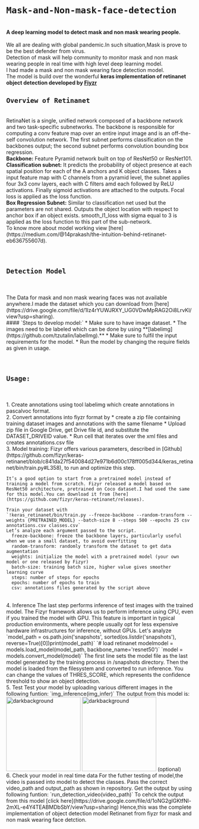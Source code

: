 # `Mask-and-Non-mask-face-detection`
<br>
<strong>A deep learning model to detect mask and non mask wearing people.</strong>
<br>
<br>
We all are dealing with global pandemic.In such situation,Mask is prove to be the best defender from virus.<br>
Detection of mask will help community to monitor mask and non mask wearing people in real time with high level deep learning model.<br>
I had made a mask and non mask wearing face detection model.<br>
The model is build over the wonderful <strong>keras implementation of retinanet object detection developed by <a  href="https://github.com/fizyr/keras-retinanet1">Fiyzr</a></strong>



## `Overview of Retinanet`
<br>
RetinaNet is a single, unified network composed of a backbone network and two task-specific subnetworks. The backbone is responsible for computing a conv feature map over an entire input image and is an off-the-self convolution network. The first subnet performs classification on the backbones output; the second subnet performs convolution bounding box regression.
<br>
<strong>Backbone:</strong> Feature Pyramid network built on top of ResNet50 or ResNet101.
<br>
<strong>Classification subnet:</strong> It predicts the probability of object presence at each spatial position for each of the A anchors and K object classes. Takes a input feature map with C channels from a pyramid level, the subnet applies four 3x3 conv layers, each with C filters amd each followed by ReLU activations. Finally sigmoid activations are attached to the outputs. Focal loss is applied as the loss function.
<br>
<strong>Box Regression Subnet:</strong> Similar to classification net used but the parameters are not shared. Outputs the object location with respect to anchor box if an object exists. smooth_l1_loss with sigma equal to 3 is applied as the loss function to this part of the sub-network.
<br>
To know more about model working view [here](https://medium.com/@14prakash/the-intuition-behind-retinanet-eb636755607d).
<br>
<br>
<br>

## `Detection Model`
<br>
<br>
The Data for mask and non mask wearing faces was not available anywhere.I made the dataset which you can download from [here](https://drive.google.com/file/d/1Iz4rYUWJRXY_UG0VDwMpRAG2Oi8LrvKl/view?usp=sharing).
<br>
#### `Steps to develop model:`
* Make sure to have image dataset.
* The images need to be labeled which can be done by using **[labelimg](https://github.com/tzutalin/labelImg).**
* Make sure to fulfil the input requirements for the model.
* Run the model by changing the require fields as given in usage.
<br>
<br>
<br>

## `Usage:`
<br>
<br>
1. Create annotations using tool labelimg which create annotations in pascalvoc format.
<br>
2. Convert annotations into fiyzr format by 
   * create a zip file containing training dataset images and annotations with the same filename 
   * Upload zip file in Google Drive, get Drive file id, and substitute the DATASET_DRIVEID value.
   * Run cell that iterates over the xml files and creates annotations.csv file
<br>   
3. Model training:
     Fizyr offers various parameters, described in [Github](https://github.com/fizyr/keras-          retinanet/blob/c841da27f540084d27e971b6d00c178ff005d344/keras_retinanet/bin/train.py#L358), to run and optimize this step.

    It’s a good option to start from a pretrained model instead of training a model from scratch. Fizyr released a model based on     ResNet50 architecture, pretrained on Coco dataset.I had used the same for this model.You can download it from [here](https://github.com/fizyr/keras-retinanet/releases).
    
    Train your dataset with
    `!keras_retinanet/bin/train.py --freeze-backbone --random-transform --weights {PRETRAINED_MODEL} --batch-size 8 --steps 500 --epochs 25 csv annotations.csv classes.csv`
    Let’s analyze each argument passed to the script.
      freeze-backbone: freeze the backbone layers, particularly useful when we use a small dataset, to avoid overfitting
      random-transform: randomly transform the dataset to get data augmentation
      weights: initialize the model with a pretrained model (your own model or one released by Fizyr)
      batch-size: training batch size, higher value gives smoother learning curve
      steps: number of steps for epochs
      epochs: number of epochs to train
      csv: annotations files generated by the script above
      
<br>     
4. Inference
   The last step performs inference of test images with the trained model.
   The Fizyr framework allows us to perform inference using CPU, even if you trained the model with GPU. This feature is important in      typical production environments, where people usually opt for less expensive hardware infrastructures for inference, without GPUs.
   Let's analyze
   `model_path = os.path.join('snapshots', sorted(os.listdir('snapshots'), reverse=True)[0])print(model_path)`
   `# load retinanet modelmodel = models.load_model(model_path, backbone_name='resnet50')`
   `model = models.convert_model(model)`
   The first line sets the model file as the last model generated by the training process in /snapshots directory. Then the model is        loaded from the filesystem and converted to run inference.
   You can change the values of THRES_SCORE, which represents the confidence threshold to show an object detection.
<br>   
5.  Test
    Test your model by uploading various different images in the following funtion:
    `img_inference(img_infer)`
    The output from this model is:
    <img width="200" src="https://github.com/nehasm/Mask-and-Non-mask-face-detection/blob/master/output/output1.PNG" alt="darkbackground" border="0">
    <img width="200" src="https://github.com/nehasm/Mask-and-Non-mask-face-detection/blob/master/output/output2.PNG" alt="darkbackground" border="0">
(optional)
<br>
6.  Check your model in real time data
    For the futher testing of model,the video is passed into model to detect the classes.
    Pass the correct video_path and output_path as shown in repository.
    Get the output by using following funtion:
    `run_detection_video(video_path)`
    To cehck the output from this model [click here](https://drive.google.com/file/d/1oNG2glGKtfNl-2mXL-e4Y4TEABMDbSbY/view?usp=sharing)
 Hence,this was the complete implementation of object detection model Retinanet from fiyzr for mask and non mask wearing face detction. 
   

     
     





